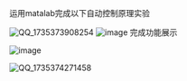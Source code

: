 运用matalab完成以下自动控制原理实验

![QQ_1735373908254](https://github.com/user-attachments/assets/b12849c1-284f-4742-a9d3-749a24c83b7b)
![image](https://github.com/user-attachments/assets/e8632a1a-9cae-46be-a44e-3bf137f13ef8)
完成功能展示

![image](https://github.com/user-attachments/assets/0ae21f95-d720-41e6-9d30-a292fa07b0da)

![QQ_1735374271458](https://github.com/user-attachments/assets/44315776-41f6-4e29-b508-0e4449c8618c)





